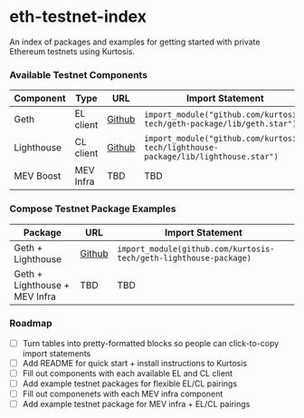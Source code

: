 # eth-testnet-index
An index of packages and examples for getting started with private Ethereum testnets using Kurtosis.

### Available Testnet Components

| Component | Type | URL | Import Statement |
| --- | --- | --- | --- |
| Geth | EL client | [Github](https://github.com/kurtosis-tech/geth-package) | `import_module("github.com/kurtosis-tech/geth-package/lib/geth.star")` |
| Lighthouse | CL client | [Github](https://github.com/kurtosis-tech/lighthouse-package) | `import_module("github.com/kurtosis-tech/lighthouse-package/lib/lighthouse.star")` |
| MEV Boost | MEV Infra | TBD | TBD |

### Compose Testnet Package Examples

| Package | URL | Import Statement |
| --- | --- | --- |
| Geth + Lighthouse | [Github](https://github.com/kurtosis-tech/geth-lighthouse-package) | `import_module(github.com/kurtosis-tech/geth-lighthouse-package)` |
| Geth + Lighthouse + MEV Infra | TBD | TBD |

### Roadmap

- [ ] Turn tables into pretty-formatted blocks so people can click-to-copy import statements
- [ ] Add README for quick start + install instructions to Kurtosis
- [ ] Fill out components with each available EL and CL client
- [ ] Add example testnet packages for flexible EL/CL pairings
- [ ] Fill out componenets with each MEV infra component
- [ ] Add example testnet package for MEV infra + EL/CL pairings
